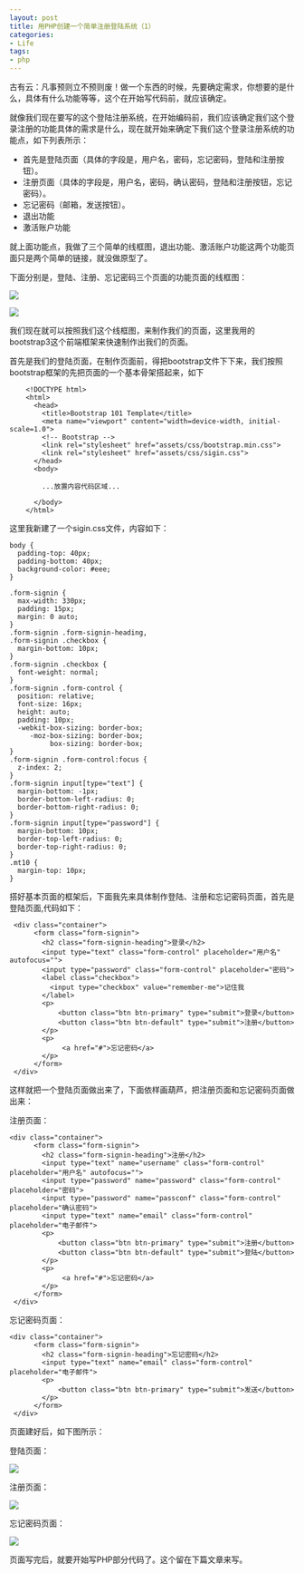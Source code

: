 ```yaml
---
layout: post
title: 用PHP创建一个简单注册登陆系统（1）
categories:
- Life
tags:
- php
---
```




古有云：凡事预则立不预则废！做一个东西的时候，先要确定需求，你想要的是什么，具体有什么功能等等，这个在开始写代码前，就应该确定。

就像我们现在要写的这个登陆注册系统，在开始编码前，我们应该确定我们这个登录注册的功能具体的需求是什么，现在就开始来确定下我们这个登录注册系统的功能点，如下列表所示：

- 首先是登陆页面（具体的字段是，用户名，密码，忘记密码，登陆和注册按钮）。
- 注册页面（具体的字段是，用户名，密码，确认密码，登陆和注册按钮，忘记密码）。
- 忘记密码（邮箱，发送按钮）。
- 退出功能
- 激活账户功能

就上面功能点，我做了三个简单的线框图，退出功能、激活账户功能这两个功能页面只是两个简单的链接，就没做原型了。

下面分别是，登陆、注册、忘记密码三个页面的功能页面的线框图：

![](http://pic.yupoo.com/reicky_v/Dao1mUIM/QZnrM.png)

![](http://pic.yupoo.com/reicky_v/Dao1n3c9/HQwzx.png)

我们现在就可以按照我们这个线框图，来制作我们的页面，这里我用的bootstrap3这个前端框架来快速制作出我们的页面。

首先是我们的登陆页面，在制作页面前，得把bootstrap文件下下来，我们按照bootstrap框架的先把页面的一个基本骨架搭起来，如下

        <!DOCTYPE html>
		<html>
		  <head>
		    <title>Bootstrap 101 Template</title>
		    <meta name="viewport" content="width=device-width, initial-scale=1.0">
		    <!-- Bootstrap -->
		    <link rel="stylesheet" href="assets/css/bootstrap.min.css">
			<link rel="stylesheet" href="assets/css/sigin.css">
		  </head>
		  <body>
		    
			...放置内容代码区域...
		
		  </body>
		</html>

这里我新建了一个sigin.css文件，内容如下：

    body {
	  padding-top: 40px;
	  padding-bottom: 40px;
	  background-color: #eee;
	}
	
	.form-signin {
	  max-width: 330px;
	  padding: 15px;
	  margin: 0 auto;
	}
	.form-signin .form-signin-heading,
	.form-signin .checkbox {
	  margin-bottom: 10px;
	}
	.form-signin .checkbox {
	  font-weight: normal;
	}
	.form-signin .form-control {
	  position: relative;
	  font-size: 16px;
	  height: auto;
	  padding: 10px;
	  -webkit-box-sizing: border-box;
	     -moz-box-sizing: border-box;
	          box-sizing: border-box;
	}
	.form-signin .form-control:focus {
	  z-index: 2;
	}
	.form-signin input[type="text"] {
	  margin-bottom: -1px;
	  border-bottom-left-radius: 0;
	  border-bottom-right-radius: 0;
	}
	.form-signin input[type="password"] {
	  margin-bottom: 10px;
	  border-top-left-radius: 0;
	  border-top-right-radius: 0;
	}
	.mt10 {
	  margin-top: 10px;
	}

搭好基本页面的框架后，下面我先来具体制作登陆、注册和忘记密码页面，首先是登陆页面,代码如下：

     <div class="container">
	      <form class="form-signin">
	        <h2 class="form-signin-heading">登录</h2>
	        <input type="text" class="form-control" placeholder="用户名" autofocus="">
	        <input type="password" class="form-control" placeholder="密码">
	        <label class="checkbox">
	          <input type="checkbox" value="remember-me">记住我
	        </label>
	        <p>
	        	<button class="btn btn-primary" type="submit">登录</button>
	        	<button class="btn btn-default" type="submit">注册</button>
	        </p>
	        <p>
	        	 <a href="#">忘记密码</a>
	        </p>
	      </form>
   	 </div>

这样就把一个登陆页面做出来了，下面依样画葫芦，把注册页面和忘记密码页面做出来：

注册页面：

    <div class="container">
	      <form class="form-signin">
	        <h2 class="form-signin-heading">注册</h2>
	        <input type="text" name="username" class="form-control" placeholder="用户名" autofocus="">
	        <input type="password" name="password" class="form-control" placeholder="密码">
			<input type="password" name="passconf" class="form-control" placeholder="确认密码">
			<input type="text" name="email" class="form-control" placeholder="电子邮件">
	        <p>
	        	<button class="btn btn-primary" type="submit">注册</button>
	        	<button class="btn btn-default" type="submit">登陆</button>
	        </p>
	        <p>
	        	 <a href="#">忘记密码</a>
	        </p>
	      </form>
   	 </div>

忘记密码页面：

    <div class="container">
	      <form class="form-signin">
	        <h2 class="form-signin-heading">忘记密码</h2>
			<input type="text" name="email" class="form-control" placeholder="电子邮件">
	        <p>
	        	<button class="btn btn-primary" type="submit">发送</button>
	        </p>
	      </form>
   	 </div>

页面建好后，如下图所示：

登陆页面：

![](http://pic.yupoo.com/reicky_v/DaoqzIQx/3ObE4.jpg)

注册页面：

![](http://pic.yupoo.com/reicky_v/DaoqRtNd/ta65a.jpg)

忘记密码页面：

![](http://pic.yupoo.com/reicky_v/DaoqRDm2/medium.jpg)

页面写完后，就要开始写PHP部分代码了。这个留在下篇文章来写。
    